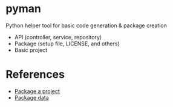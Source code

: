 # pyman

Python helper tool for basic code generation & package creation

- API (controller, service, repository)
- Package (setup file, LICENSE, and others)
- Basic project

# References

- [Package a project](https://packaging.python.org/tutorials/packaging-projects/)
- [Package data](https://setuptools.readthedocs.io/en/latest/userguide/datafiles.html)
